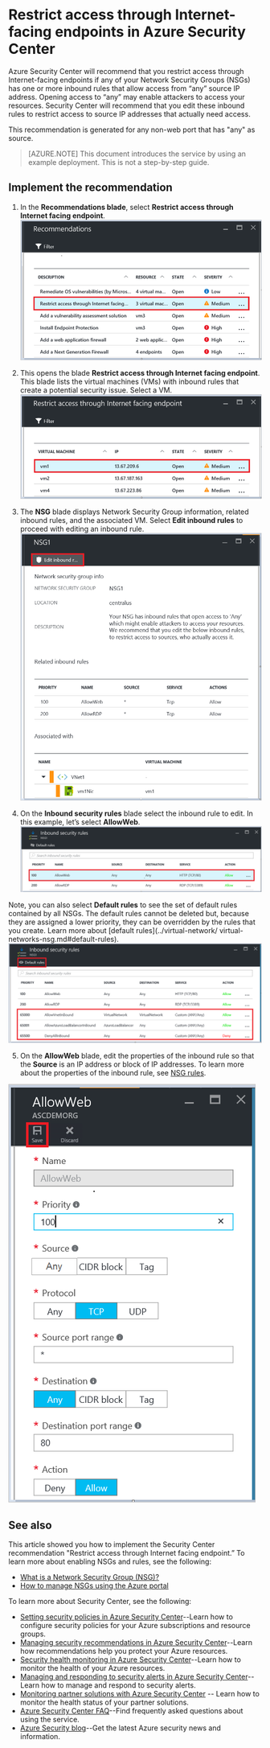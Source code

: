 <properties
   pageTitle="Restrict access through Internet-facing endpoints in Azure Security Center  | Microsoft Azure"
   description="This document shows you how to implement the Azure Security Center recommendation **Restrict access through Internet facing endpoint**."
   services="security-center"
   documentationCenter="na"
   authors="TerryLanfear"
   manager="MBaldwin"
   editor=""/>

<tags
   ms.service="security-center"
   ms.devlang="na"
   ms.topic="article"
   ms.tgt_pltfrm="na"
   ms.workload="na"
   ms.date="07/26/2016"
   ms.author="terrylan"/>

# Restrict access through Internet-facing endpoints in Azure Security Center

Azure Security Center will recommend that you restrict access through Internet-facing endpoints if any of your Network Security Groups (NSGs) has one or more inbound rules that allow access from “any” source IP address. Opening access to “any” may enable attackers to access your resources. Security Center will recommend that you edit these inbound rules to restrict access to source IP addresses that actually need access.

This recommendation is generated for any non-web port that has "any" as source.

> [AZURE.NOTE] This document introduces the service by using an example deployment. This is not a step-by-step guide.

## Implement the recommendation

1. In the **Recommendations blade**, select **Restrict access through Internet facing endpoint**.
![Restrict access through Internet facing endpoint][1]

2. This opens the blade **Restrict access through Internet facing endpoint**. This blade lists the virtual machines (VMs) with inbound rules that create a potential security issue. Select a VM.
![Select a VM][2]

3. The **NSG** blade displays Network Security Group information, related inbound rules, and the associated VM. Select **Edit inbound rules** to proceed with editing an inbound rule.
![Network Security Group blade][3]

4. On the **Inbound security rules** blade select the inbound rule to edit. In this example, let’s select **AllowWeb**.
![Inbound security rules][4]

  Note, you can also select **Default rules** to see the set of default rules contained by all NSGs. The default rules cannot be deleted but, because they are assigned a lower priority, they can be overridden by the rules that you create. Learn more about [default rules](../virtual-network/ virtual-networks-nsg.md#default-rules).
![Default rules][5]

5. On the **AllowWeb** blade, edit the properties of the inbound rule so that the **Source** is an IP address or block of IP addresses. To learn more about the properties of the inbound rule, see [NSG rules](../virtual-network/virtual-networks-nsg.md#nsg-rules).

  ![Edit inbound rule][6]

## See also

This article showed you how to implement the Security Center recommendation "Restrict access through Internet facing endpoint.” To learn more about enabling NSGs and rules, see the following:

- [What is a Network Security Group (NSG)?](../virtual-network/virtual-networks-nsg.md)
- [How to manage NSGs using the Azure portal](../virtual-network/virtual-networks-create-nsg-arm-pportal.md)

To learn more about Security Center, see the following:

- [Setting security policies in Azure Security Center](security-center-policies.md)--Learn how to configure security policies for your Azure subscriptions and resource groups.
- [Managing security recommendations in Azure Security Center](security-center-recommendations.md)--Learn how recommendations help you protect your Azure resources.
- [Security health monitoring in Azure Security Center](security-center-monitoring.md)--Learn how to monitor the health of your Azure resources.
- [Managing and responding to security alerts in Azure Security Center](security-center-managing-and-responding-alerts.md)--Learn how to manage and respond to security alerts.
- [Monitoring partner solutions with Azure Security Center](security-center-partner-solutions.md) -- Learn how to monitor the health status of your partner solutions.
- [Azure Security Center FAQ](security-center-faq.md)--Find frequently asked questions about using the service.
- [Azure Security blog](http://blogs.msdn.com/b/azuresecurity/)--Get the latest Azure security news and information.

<!--Image references-->
[1]: ./media/security-center-restrict-access-thru-internet-facing-endpoint/restrict-access-thru-internet-facing-endpoint.png
[2]: ./media/security-center-restrict-access-thru-internet-facing-endpoint/select-a-vm.png
[3]: ./media/security-center-restrict-access-thru-internet-facing-endpoint/network-security-group-blade.png
[4]: ./media/security-center-restrict-access-thru-internet-facing-endpoint/inbound-security-rules.png
[5]: ./media/security-center-restrict-access-thru-internet-facing-endpoint/default-rules.png
[6]: ./media/security-center-restrict-access-thru-internet-facing-endpoint/edit-inbound-rule.png
